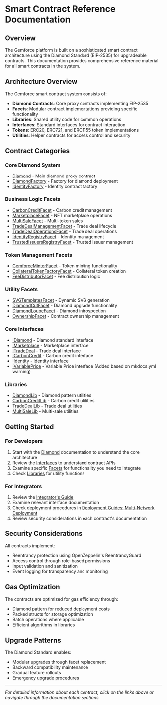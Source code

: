 # Smart Contract Reference Documentation

## Overview

The Gemforce platform is built on a sophisticated smart contract architecture using the Diamond Standard (EIP-2535) for upgradeable contracts. This documentation provides comprehensive reference material for all smart contracts in the system.

## Architecture Overview

The Gemforce smart contract system consists of:

- **Diamond Contracts**: Core proxy contracts implementing EIP-2535
- **Facets**: Modular contract implementations providing specific functionality
- **Libraries**: Shared utility code for common operations
- **Interfaces**: Standard interfaces for contract interaction
- **Tokens**: ERC20, ERC721, and ERC1155 token implementations
- **Utilities**: Helper contracts for access control and security

## Contract Categories

### Core Diamond System
- [Diamond](diamond.md) - Main diamond proxy contract
- [DiamondFactory](diamond-factory.md) - Factory for diamond deployment
- [IdentityFactory](identity-factory.md) - Identity contract factory

### Business Logic Facets
- [CarbonCreditFacet](facets/carbon-credit-facet.md) - Carbon credit management
- [MarketplaceFacet](facets/marketplace-facet.md) - NFT marketplace operations
- [MultiSaleFacet](facets/multi-sale-facet.md) - Multi-token sales
- [TradeDealManagementFacet](facets/trade-deal-management-facet.md) - Trade deal lifecycle
- [TradeDealOperationsFacet](facets/trade-deal-operations-facet.md) - Trade deal operations
- [IdentityRegistryFacet](facets/identity-registry-facet.md) - Identity management
- [TrustedIssuersRegistryFacet](facets/trusted-issuers-registry-facet.md) - Trusted issuer management

### Token Management Facets
- [GemforceMinterFacet](facets/gemforce-minter-facet.md) - Token minting functionality
- [CollateralTokenFactoryFacet](facets/collateral-token-factory-facet.md) - Collateral token creation
- [FeeDistributorFacet](facets/fee-distributor-facet.md) - Fee distribution logic

### Utility Facets
- [SVGTemplatesFacet](facets/svg-templates-facet.md) - Dynamic SVG generation
- [DiamondCutFacet](facets/diamond-cut-facet.md) - Diamond upgrade functionality
- [DiamondLoupeFacet](facets/diamond-loupe-facet.md) - Diamond introspection
- [OwnershipFacet](facets/ownership-facet.md) - Contract ownership management

### Core Interfaces
- [IDiamond](interfaces/idiamond.md) - Diamond standard interface
- [IMarketplace](interfaces/imarketplace.md) - Marketplace interface
- [ITradeDeal](interfaces/itradedeal.md) - Trade deal interface
- [ICarbonCredit](interfaces/icarbon-credit.md) - Carbon credit interface
- [IIdentity](interfaces/iidentity.md) - Identity interface
- [IVariablePrice](interfaces/ivariable-price.md) - Variable Price interface (Added based on mkdocs.yml warning)

### Libraries
- [DiamondLib](libraries/diamond-lib.md) - Diamond pattern utilities
- [CarbonCreditLib](libraries/carbon-credit-lib.md) - Carbon credit utilities
- [TradeDealLib](libraries/trade-deal-lib.md) - Trade deal utilities
- [MultiSaleLib](libraries/multi-sale-lib.md) - Multi-sale utilities

## Getting Started

### For Developers
1. Start with the [Diamond](diamond.md) documentation to understand the core architecture
2. Review the [Interfaces](interfaces/idiamond.md) to understand contract APIs
3. Examine specific [Facets](facets/diamond-cut-facet.md) for functionality you need to integrate
4. Check [Libraries](libraries/diamond-lib.md) for utility functions

### For Integrators
1. Review the [Integrator's Guide](../integrator-guide/overview.md)
2. Examine relevant interface documentation
3. Check deployment procedures in [Deployment Guides: Multi-Network Deployment](../deployment-guides/multi-network-deployment.md)
4. Review security considerations in each contract's documentation

## Security Considerations

All contracts implement:
- Reentrancy protection using OpenZeppelin's ReentrancyGuard
- Access control through role-based permissions
- Input validation and sanitization
- Event logging for transparency and monitoring

## Gas Optimization

The contracts are optimized for gas efficiency through:
- Diamond pattern for reduced deployment costs
- Packed structs for storage optimization
- Batch operations where applicable
- Efficient algorithms in libraries

## Upgrade Patterns

The Diamond Standard enables:
- Modular upgrades through facet replacement
- Backward compatibility maintenance
- Gradual feature rollouts
- Emergency upgrade procedures

---

*For detailed information about each contract, click on the links above or navigate through the documentation sections.*